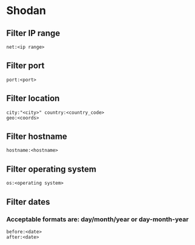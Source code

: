 # Shodan

## Filter IP range

```
net:<ip range>
```

## Filter port

```
port:<port>
```

## Filter location

```
city:"<city>" country:<country_code>
geo:<coords>
```

## Filter hostname

```
hostname:<hostname>
```

## Filter operating system

```
os:<operating system>
```

## Filter dates
### Acceptable formats are: day/month/year or day-month-year

```
before:<date>
after:<date>
```
